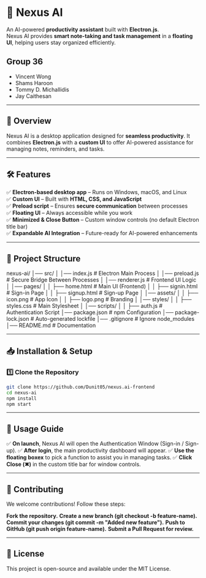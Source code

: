 # 🚀 Nexus AI
An AI-powered **productivity assistant** built with **Electron.js**.  
Nexus AI provides **smart note-taking and task management** in a **floating UI**, helping users stay organized efficiently.

## Group 36
- Vincent Wong
- Shams Haroon
- Tommy D. Michallidis
- Jay Caithesan

---

## 📖 **Overview**
Nexus AI is a desktop application designed for **seamless productivity**. It combines **Electron.js** with a **custom UI** to offer AI-powered assistance for managing notes, reminders, and tasks.

---

## 🛠 **Features**
✅ **Electron-based desktop app** – Runs on Windows, macOS, and Linux  
✅ **Custom UI** – Built with **HTML, CSS, and JavaScript**  
✅ **Preload script** – Ensures **secure communication** between processes  
✅ **Floating UI** – Always accessible while you work  
✅ **Minimized & Close Button** – Custom window controls (no default Electron title bar)  
✅ **Expandable AI Integration** – Future-ready for AI-powered enhancements  

---

## 📂 **Project Structure**
nexus-ai/ │── src/ │ │── index.js # Electron Main Process │ │── preload.js # Secure Bridge Between Processes │ │── renderer.js # Frontend UI Logic │ │── pages/ │ │ ├── home.html # Main UI (Frontend) │ │ ├── signin.html # Sign-in Page │ │ ├── signup.html # Sign-up Page │ │── assets/ │ │ ├── icon.png # App Icon │ │ ├── logo.png # Branding │ │── styles/ │ │ ├── styles.css # Main Stylesheet │ │── scripts/ │ │ ├── auth.js # Authentication Script │── package.json # npm Configuration │── package-lock.json # Auto-generated lockfile │── .gitignore # Ignore node_modules │── README.md # Documentation


---

## 📥 **Installation & Setup**
### **1️⃣ Clone the Repository**
```sh
git clone https://github.com/Dunit05/nexus.ai-frontend
cd nexus-ai
npm install
npm start
```

---

## 🚀 Usage Guide
✅ **On launch**, Nexus AI will open the Authentication Window (Sign-in / Sign-up).
✅ **After login**, the main productivity dashboard will appear.
✅ **Use the floating boxex** to pick a function to assist you in managing tasks.
✅ **Click Close (✖)** in the custom title bar for window controls.

---

## 🤝 Contributing
We welcome contributions! Follow these steps:

**Fork the repository.**
**Create a new branch (git checkout -b feature-name).**
**Commit your changes (git commit -m "Added new feature").**
**Push to GitHub (git push origin feature-name).**
**Submit a Pull Request for review.**

---

## 📄 License
This project is open-source and available under the MIT License.

